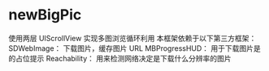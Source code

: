 # newBigPic
使用两层 UIScrollView 实现多图浏览循环利用
本框架依赖于以下第三方框架：
	SDWebImage：		下载图片，缓存图片 URL
	MBProgressHUD：	用于下载图片是的占位提示
	Reachability：	用来检测网络决定是下载什么分辨率的图片

